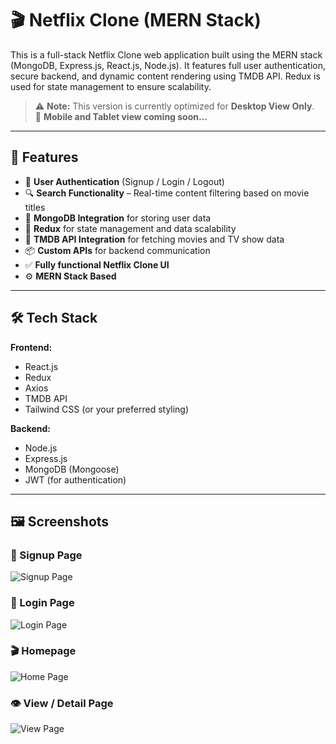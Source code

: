 # 🎬 Netflix Clone (MERN Stack)

This is a full-stack Netflix Clone web application built using the MERN stack (MongoDB, Express.js, React.js, Node.js). It features full user authentication, secure backend, and dynamic content rendering using TMDB API. Redux is used for state management to ensure scalability.

> ⚠️ **Note:** This version is currently optimized for **Desktop View Only**.  
📱 **Mobile and Tablet view coming soon...**

---

## 🚀 Features

- 🔐 **User Authentication** (Signup / Login / Logout)
- 🔍 **Search Functionality** – Real-time content filtering based on movie titles
- 💾 **MongoDB Integration** for storing user data
- 🔁 **Redux** for state management and data scalability
- 🎥 **TMDB API Integration** for fetching movies and TV show data
- 📦 **Custom APIs** for backend communication
- ✅ **Fully functional Netflix Clone UI**
- ⚙️ **MERN Stack Based**

---

## 🛠️ Tech Stack

**Frontend:**
- React.js
- Redux
- Axios
- TMDB API
- Tailwind CSS (or your preferred styling)

**Backend:**
- Node.js
- Express.js
- MongoDB (Mongoose)
- JWT (for authentication)

---

## 🖼️ Screenshots

### 🔐 Signup Page  
![Signup Page](https://raw.githubusercontent.com/raigulukharal/netflix/main/public/assets/signup.png)

### 🔑 Login Page  
![Login Page](https://raw.githubusercontent.com/raigulukharal/netflix/main/public/assets/login.png)

### 🎬 Homepage  
![Home Page](https://raw.githubusercontent.com/raigulukharal/netflix/main/public/assets/home.png)

### 👁️ View / Detail Page  
![View Page](https://raw.githubusercontent.com/raigulukharal/netflix/main/public/assets/view.png)
